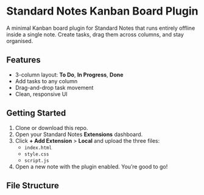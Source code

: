 # Standard Notes Kanban Board Plugin

A minimal Kanban board plugin for Standard Notes that runs entirely offline inside a single note. Create tasks, drag them across columns, and stay organised.

## Features

- 3-column layout: **To Do**, **In Progress**, **Done**
- Add tasks to any column
- Drag-and-drop task movement
- Clean, responsive UI

## Getting Started

1. Clone or download this repo.
2. Open your Standard Notes **Extensions** dashboard.
3. Click **+ Add Extension** > **Local** and upload the three files:
   - `index.html`
   - `style.css`
   - `script.js`
4. Open a new note with the plugin enabled. You’re good to go!

## File Structure

